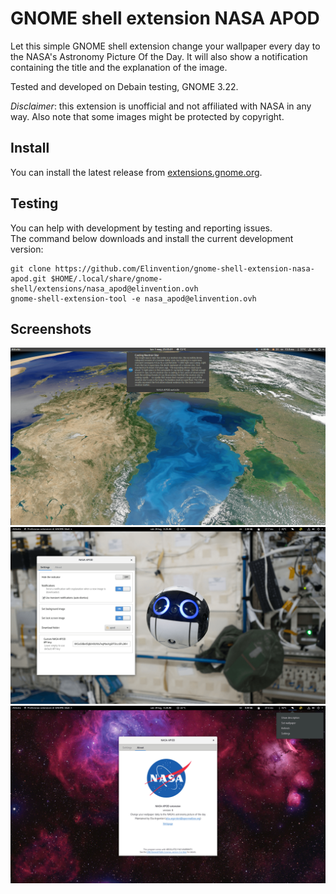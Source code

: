 # GNOME shell extension NASA APOD

Let this simple GNOME shell extension change your wallpaper every day to the
NASA's Astronomy Picture Of the Day. It will also show a notification
containing the title and the explanation of the image.

Tested and developed on Debain testing, GNOME 3.22.

*Disclaimer*: this extension is unofficial and not affiliated with NASA in any way.
Also note that some images might be protected by copyright.

## Install

You can install the latest release from [extensions.gnome.org][].

## Testing

You can help with development by testing and reporting issues.  
The command below downloads and install the current development version:

```
git clone https://github.com/Elinvention/gnome-shell-extension-nasa-apod.git $HOME/.local/share/gnome-shell/extensions/nasa_apod@elinvention.ovh
gnome-shell-extension-tool -e nasa_apod@elinvention.ovh
```

## Screenshots

![NASA APOD extension][screenshot1]  
![Settings][screenshot2]  
![Settings About][screenshot3]  

[screenshot1]: https://github.com/Elinvention/gnome-shell-extension-nasa-apod/blob/master/screenshots/1.png
[screenshot2]: https://github.com/Elinvention/gnome-shell-extension-nasa-apod/blob/master/screenshots/2.png
[screenshot3]: https://github.com/Elinvention/gnome-shell-extension-nasa-apod/blob/master/screenshots/3.png
[extensions.gnome.org]: https://extensions.gnome.org/extension/1202/nasa-apod/

